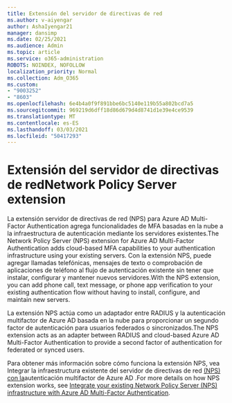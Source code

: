 ```yaml
---
title: Extensión del servidor de directivas de red
ms.author: v-aiyengar
author: AshaIyengar21
manager: dansimp
ms.date: 02/25/2021
ms.audience: Admin
ms.topic: article
ms.service: o365-administration
ROBOTS: NOINDEX, NOFOLLOW
localization_priority: Normal
ms.collection: Adm_O365
ms.custom:
- "9003252"
- "8603"
ms.openlocfilehash: 6e4b4a0f9f891bbe6bc5140e119b55a802bcd7a5
ms.sourcegitcommit: 969219d6dff18d86d679d4d8741d1e39e4ce9539
ms.translationtype: MT
ms.contentlocale: es-ES
ms.lasthandoff: 03/03/2021
ms.locfileid: "50417293"
---
```

# <a name="network-policy-server-extension"></a><span data-ttu-id="64c46-102">Extensión del servidor de directivas de red</span><span class="sxs-lookup"><span data-stu-id="64c46-102">Network Policy Server extension</span></span>

<span data-ttu-id="64c46-103">La extensión servidor de directivas de red (NPS) para Azure AD Multi-Factor Authentication agrega funcionalidades de MFA basadas en la nube a la infraestructura de autenticación mediante los servidores existentes.</span><span class="sxs-lookup"><span data-stu-id="64c46-103">The Network Policy Server (NPS) extension for Azure AD Multi-Factor Authentication adds cloud-based MFA capabilities to your authentication infrastructure using your existing servers.</span></span> <span data-ttu-id="64c46-104">Con la extensión NPS, puede agregar llamadas telefónicas, mensajes de texto o comprobación de aplicaciones de teléfono al flujo de autenticación existente sin tener que instalar, configurar y mantener nuevos servidores.</span><span class="sxs-lookup"><span data-stu-id="64c46-104">With the NPS extension, you can add phone call, text message, or phone app verification to your existing authentication flow without having to install, configure, and maintain new servers.</span></span>

<span data-ttu-id="64c46-105">La extensión NPS actúa como un adaptador entre RADIUS y la autenticación multifactor de Azure AD basada en la nube para proporcionar un segundo factor de autenticación para usuarios federados o sincronizados.</span><span class="sxs-lookup"><span data-stu-id="64c46-105">The NPS extension acts as an adapter between RADIUS and cloud-based Azure AD Multi-Factor Authentication to provide a second factor of authentication for federated or synced users.</span></span>

<span data-ttu-id="64c46-106">Para obtener más información sobre cómo funciona la extensión NPS, vea Integrar la infraestructura existente del servidor de directivas de red [(NPS) con la](https://docs.microsoft.com/azure/active-directory/authentication/howto-mfa-nps-extension)autenticación multifactor de Azure AD .</span><span class="sxs-lookup"><span data-stu-id="64c46-106">For more details on how NPS extension works, see [Integrate your existing Network Policy Server (NPS) infrastructure with Azure AD Multi-Factor Authentication](https://docs.microsoft.com/azure/active-directory/authentication/howto-mfa-nps-extension).</span></span>
